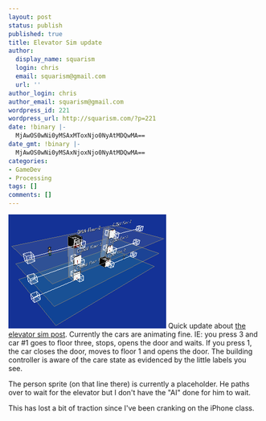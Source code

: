 ```yaml
---
layout: post
status: publish
published: true
title: Elevator Sim update
author:
  display_name: squarism
  login: chris
  email: squarism@gmail.com
  url: ''
author_login: chris
author_email: squarism@gmail.com
wordpress_id: 221
wordpress_url: http://squarism.com/?p=221
date: !binary |-
  MjAwOS0wNi0yMSAxMToxNjo0NyAtMDQwMA==
date_gmt: !binary |-
  MjAwOS0wNi0yMSAxNjoxNjo0NyAtMDQwMA==
categories:
- GameDev
- Processing
tags: []
comments: []
---
```

<p><img src="/uploads/2009/06/elevator_sim_2.png" alt="elevator_sim_2" title="elevator_sim_2" width="314" height="227" class="aligncenter size-full wp-image-222" />
Quick update about <a href="http://squarism.com/2009/04/26/elevator-sim-wip/">the elevator sim post</a>.  Currently the cars are animating fine.  IE: you press 3 and car #1 goes to floor three, stops, opens the door and waits.  If you press 1, the car closes the door, moves to floor 1 and opens the door.  The building controller is aware of the care state as evidenced by the little labels you see.</p>
<p>The person sprite (on that line there) is currently a placeholder.  He paths over to wait for the elevator but I don't have the "AI" done for him to wait.</p>
<p>This has lost a bit of traction since I've been cranking on the iPhone class.</p>
